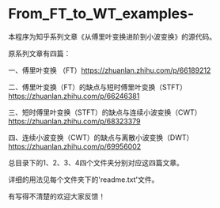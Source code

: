 # From_FT_to_WT_examples-

本程序为知乎系列文章《从傅里叶变换进阶到小波变换》的源代码。


原系列文章有四篇：

一、傅里叶变换 （FT）https://zhuanlan.zhihu.com/p/66189212

二、傅里叶变换（FT）的缺点与短时傅里叶变换（STFT） https://zhuanlan.zhihu.com/p/66246381

三、短时傅里叶变换（STFT）的缺点与连续小波变换（CWT） https://zhuanlan.zhihu.com/p/68323379

四、连续小波变换（CWT）的缺点与离散小波变换（DWT） https://zhuanlan.zhihu.com/p/69956002

总目录下的1、2、3、4四个文件夹分别对应这四篇文章。


详细的用法见每个文件夹下的'readme.txt'文件。


有写得不清楚的欢迎大家反馈！
